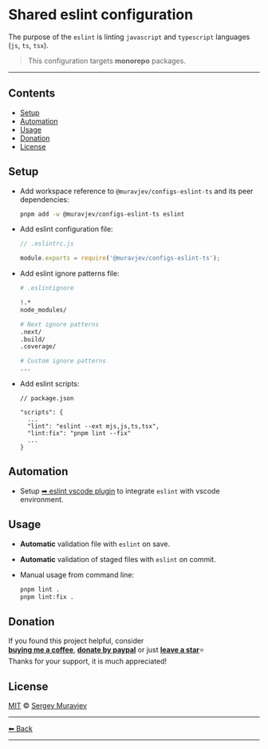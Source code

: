 # Shared eslint configuration

The purpose of the `eslint` is linting `javascript` and `typescript` languages (`js`, `ts`, `tsx`).

> This configuration targets **monorepo** packages.

---

## Contents

- [Setup](#setup)
- [Automation](#automation)
- [Usage](#usage)
- [Donation](#donation)
- [License](#license)

## Setup

- Add workspace reference to `@muravjev/configs-eslint-ts` and its peer dependencies:

  ```sh
  pnpm add -w @muravjev/configs-eslint-ts eslint
  ```

- Add eslint configuration file:

  ```js
  // .eslintrc.js

  module.exports = require('@muravjev/configs-eslint-ts');
  ```

- Add eslint ignore patterns file:

  ```sh
  # .eslintignore

  !.*
  node_modules/

  # Next ignore patterns
  .next/
  .build/
  .coverage/

  # Custom ignore patterns
  ...
  ```

- Add eslint scripts:

  ```jsonc
  // package.json

  "scripts": {
    ...
    "lint": "eslint --ext mjs,js,ts,tsx",
    "lint:fix": "pnpm lint --fix"
    ...
  }
  ```

## Automation

- Setup [➡ eslint vscode plugin](../../docs/plugins/vscode-eslint.md) to integrate `eslint` with vscode environment.

## Usage

- **Automatic** validation file with `eslint` on save.
- **Automatic** validation of staged files with `eslint` on commit.
- Manual usage from command line:

  ```sh
  pnpm lint .
  pnpm lint:fix .
  ```

## Donation

If you found this project helpful, consider\
[**buying me a coffee**](https://www.buymeacoffee.com/muravjev), [**donate by paypal**](https://www.paypal.me/muravjev) or just [**leave a star**](../../../..)⭐\
Thanks for your support, it is much appreciated!

## License

[MIT](LICENSE) © [Sergey Muravjev](https://github.com/muravjev)

---

[⬅ Back](../../README.md)

---
